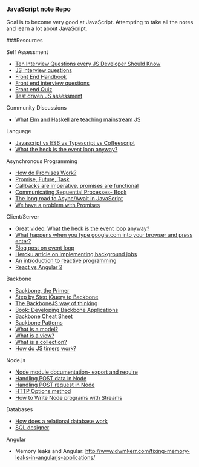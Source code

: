### JavaScript note Repo

Goal is to become very good at JavaScript. Attempting to take all the notes and learn a lot about JavaScript.

###Resources

Self Assessment

- [Ten Interview Questions every JS Developer Should Know](https://medium.com/javascript-scene/10-interview-questions-every-javascript-developer-should-know-6fa6bdf5ad95#.ykqs4ah0i)
- [JS interview questions](http://www.thatjsdude.com/interview/js1.html)
- [Front End Handbook](http://www.frontendhandbook.com/)
- [Front end interview questions](http://h5bp.github.io/Front-end-Developer-Interview-Questions/)
- [Front end Quiz](http://davidshariff.com/quiz/)
- [Test driven JS assessment](https://github.com/rmurphey/js-assessment)

Community Discussions

- [What Elm and Haskell are teaching mainstream JS](http://begriffs.com/posts/2015-11-30-functional-front-end-coding.html)

Language

- [Javascript vs ES6 vs Typescript vs Coffeescript](http://www.slideshare.net/NeilGreen1/type-script-vs-coffeescript-vs-es6)
- [What the heck is the event loop anyway?](https://www.youtube.com/watch?v=8aGhZQkoFbQ)

Asynchronous Programming

- [How do Promises Work?](http://robotlolita.me/2015/11/15/how-do-promises-work.html#a-conceptual-understanding-of-promises)
- [Promise, Future, Task](https://github.com/KjellSchubert/promise-future-task)
- [Callbacks are imperative, promises are functional](https://blog.jcoglan.com/2013/03/30/callbacks-are-imperative-promises-are-functional-nodes-biggest-missed-opportunity/)
- [Communicating Sequential Processes- Book](http://www.usingcsp.com/cspbook.pdf)
- [The long road to Async/Await in JavaScript](https://thomashunter.name/blog/the-long-road-to-asyncawait-in-javascript/)
- [We have a problem with Promises](http://pouchdb.com/2015/05/18/we-have-a-problem-with-promises.html)

Client/Server

- [Great video: What the heck is the event loop anyway?](https://www.youtube.com/watch?v=8aGhZQkoFbQ)
- [What happens when you type google.com into your browser and press enter?](https://github.com/alex/what-happens-when)
- [Blog post on event loop](http://blog.carbonfive.com/2013/10/27/the-javascript-event-loop-explained/)
- [Heroku article on implementing background jobs](https://devcenter.heroku.com/articles/background-jobs-queueing)
- [An introduction to reactive programming](https://gist.github.com/staltz/868e7e9bc2a7b8c1f754)
- [React vs Angular 2](https://docs.google.com/document/d/1Ah9IJ72DhV4AzoZ1TJUnMzj42PzQrLrwQUkg9koO0dg/preview#heading=h.wean4vnz2k7)

Backbone

- [Backbone, the Primer](https://github.com/jashkenas/backbone/wiki/Backbone,-The-Primer)
- [Step by Step jQuery to Backbone](https://github.com/kjbekkelund/writings/blob/master/published/understanding-backbone.md/)
- [The BackboneJS way of thinking](http://learn.eastros.com/2013/04/20/the-backbonejs-way-of-thinking/)
- [Book: Developing Backbone Applications](http://addyosmani.github.io/backbone-fundamentals/)
- [Backbone Cheat Sheet](http://www.igloolab.com/downloads/backbone-cheatsheet.pdf)
- [Backbone Patterns](http://ricostacruz.com/backbone-patterns/)
- [What is a model?](https://cdnjs.com/libraries/backbone.js/tutorials/what-is-a-model/)
- [What is a view?](https://cdnjs.com/libraries/backbone.js/tutorials/what-is-a-view/)
- [What is a collection?](https://cdnjs.com/libraries/backbone.js/tutorials/what-is-a-collection/)
- [How do JS timers work?](http://ejohn.org/blog/how-javascript-timers-work/)

Node.js

- [Node module documentation- export and require](https://nodejs.org/api/modules.html)
- [Handling POST data in Node](http://blog.frankgrimm.net/2010/11/howto-access-http-message-body-post-data-in-node-js/)
- [Handling POST request in Node](http://stackoverflow.com/questions/15427220/how-to-handle-post-request-in-node-js)
- [HTTP Options method](http://zacstewart.com/2012/04/14/http-options-method.html)
- [How to Write Node programs with Streams](https://github.com/substack/stream-handbook)

Databases 

- [How does a relational database work](https://getpocket.com/a/read/1015899058)
- [SQL designer](http://ondras.zarovi.cz/sql/demo/)

Angular

- Memory leaks and Angular: http://www.dwmkerr.com/fixing-memory-leaks-in-angularjs-applications/




